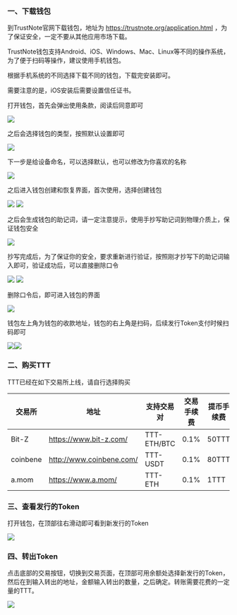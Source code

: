 
### 一、下载钱包

到TrustNote官网下载钱包，地址为 https://trustnote.org/application.html ，为了保证安全，一定不要从其他应用市场下载。

TrustNote钱包支持Android、iOS、Windows、Mac、Linux等不同的操作系统，为了便于扫码等操作，建议使用手机钱包。

根据手机系统的不同选择下载不同的钱包，下载完安装即可。

需要注意的是，iOS安装后需要设置信任证书。

打开钱包，首先会弹出使用条款，阅读后同意即可

![](./images/wallet1.png)

之后会选择钱包的类型，按照默认设置即可

![](./images/wallet2.png)

下一步是给设备命名，可以选择默认，也可以修改为你喜欢的名称

![](./images/wallet3.png)

之后进入钱包创建和恢复界面，首次使用，选择创建钱包

![](./images/wallet4.png)
![](./images/wallet5.png)

之后会生成钱包的助记词，请一定注意提示，使用手抄写助记词到物理介质上，保证钱包安全

![](./images/wallet6.png)

抄写完成后，为了保证你的安全，要求重新进行验证，按照刚才抄写下的助记词输入即可，验证成功后，可以直接删除口令

![](./images/wallet7.png)
![](./images/wallet8.png)

删除口令后，即可进入钱包的界面

![](./images/wallet9.png)

钱包左上角为钱包的收款地址，钱包的右上角是扫码，后续发行Token支付时候扫码即可

![](./images/wallet10.png)![](./images/wallet11.png)

### 二、购买TTT

TTT已经在如下交易所上线，请自行选择购买

|交易所|地址|支持交易对|交易手续费|提币手续费|最小提币额度|
|-----|---|--------|---------|--------|-----------|
|Bit-Z|https://www.bit-z.com/|TTT-ETH/BTC|0.1%|50TTT|500TTT|
|coinbene|http://www.coinbene.com/|TTT-USDT|0.1%|80TTT|80TTT|
|a.mom|https://www.a.mom/|TTT-ETH|0.1%|1TTT|5TTT|

### 三、查看发行的Token

打开钱包，在顶部往右滑动即可看到新发行的Token

![](./images/wallet12.png)

### 四、转出Token

点击底部的交易按钮，切换到交易页面，在顶部可用余额处选择新发行的Token，然后在到输入转出的地址，金额输入转出的数量，之后确定。转账需要花费的一定量的TTT。

![](./images/wallet13.png)
